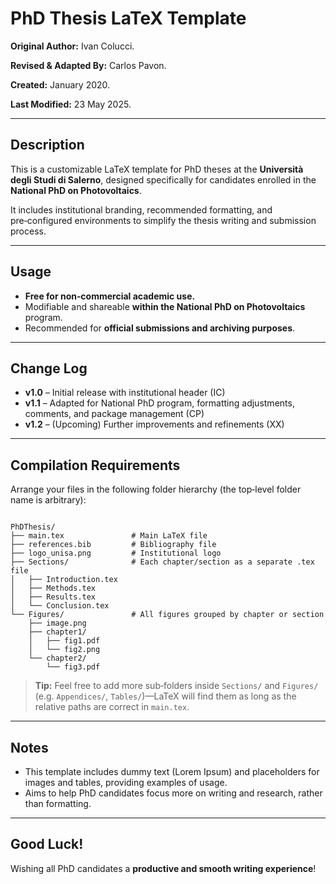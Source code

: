# PhD Thesis LaTeX Template

**Original Author:** Ivan Colucci.

**Revised & Adapted By:** Carlos Pavon.

**Created:** January 2020.

**Last Modified:** 23 May 2025.

---

## Description

This is a customizable LaTeX template for PhD theses at the **Università degli Studi di Salerno**, designed specifically for candidates enrolled in the **National PhD on Photovoltaics**.

It includes institutional branding, recommended formatting, and pre‑configured environments to simplify the thesis writing and submission process.

---

## Usage

* **Free for non‑commercial academic use.**
* Modifiable and shareable **within the National PhD on Photovoltaics** program.
* Recommended for **official submissions and archiving purposes**.

---

## Change Log

* **v1.0** – Initial release with institutional header (IC)
* **v1.1** – Adapted for National PhD program, formatting adjustments, comments, and package management (CP)
* **v1.2** – (Upcoming) Further improvements and refinements (XX)

---

## Compilation Requirements

Arrange your files in the following folder hierarchy (the top‑level folder name is arbitrary):

```text

PhDThesis/
├── main.tex               # Main LaTeX file
├── references.bib         # Bibliography file
├── logo_unisa.png         # Institutional logo
├── Sections/              # Each chapter/section as a separate .tex file
│   ├── Introduction.tex
│   ├── Methods.tex
│   ├── Results.tex
│   └── Conclusion.tex
└── Figures/               # All figures grouped by chapter or section
    ├── image.png
    ├── chapter1/
    │   ├── fig1.pdf
    │   └── fig2.png
    └── chapter2/
        └── fig3.pdf
```

> **Tip:** Feel free to add more sub‑folders inside `Sections/` and `Figures/` (e.g. `Appendices/`, `Tables/`)—LaTeX will find them as long as the relative paths are correct in `main.tex`.

---

## Notes

* This template includes dummy text (Lorem Ipsum) and placeholders for images and tables, providing examples of usage.
* Aims to help PhD candidates focus more on writing and research, rather than formatting.

---

## Good Luck!

Wishing all PhD candidates a **productive and smooth writing experience**!
